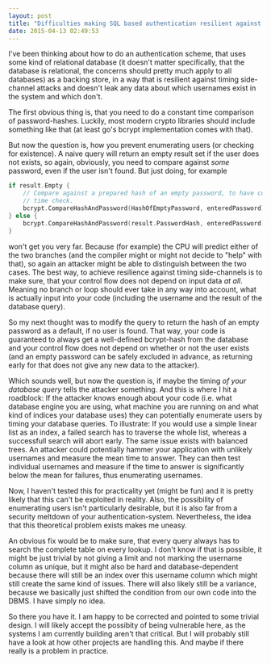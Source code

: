 ```yaml
---
layout: post
title: "Difficulties making SQL based authentication resilient against timing attacks"
date: 2015-04-13 02:49:53
---
```

I've been thinking about how to do an authentication scheme, that uses some
kind of relational database (it doesn't matter specifically, that the database
is relational, the concerns should pretty much apply to all databases) as a
backing store, in a way that is resilient against timing side-channel attacks
and doesn't leak any data about which usernames exist in the system and which
don't.

The first obvious thing is, that you need to do a constant time comparison of
password-hashes. Luckily, most modern crypto libraries should include something
like that (at least go's bcrypt implementation comes with that).

But now the question is, how you prevent enumerating users (or checking for
existence). A naive query will return an empty result set if the user does not
exists, so again, obviously, you need to compare against *some* password, even
if the user isn't found. But just doing, for example

```go
if result.Empty {
	// Compare against a prepared hash of an empty password, to have constant
	// time check.
	bcrypt.CompareHashAndPassword(HashOfEmptyPassword, enteredPassword)
} else {
	bcrypt.CompareHashAndPassword(result.PasswordHash, enteredPassword)
}
```

won't get you very far. Because (for example) the CPU will predict either of
the two branches (and the compiler might or might not decide to "help" with
that), so again an attacker might be able to distinguish between the two cases.
The best way, to achieve resilience against timing side-channels is to make
sure, that your control flow does not depend on input data *at all*. Meaning no
branch or loop should ever take in any way into account, what is actually input
into your code (including the username and the result of the database query).

So my next thought was to modify the query to return the hash of an empty
password as a default, if no user is found. That way, your code is guaranteed
to always get a well-defined bcrypt-hash from the database and your control
flow does not depend on whether or not the user exists (and an empty password
can be safely excluded in advance, as returning early for that does not give
any new data to the attacker).

Which sounds well, but now the question is, if maybe the timing *of your
database query* tells the attacker something. And this is where I hit a
roadblock: If the attacker knows enough about your code (i.e. what database
engine you are using, what machine you are running on and what kind of indices
your database uses) they can potentially enumerate users by timing your
database queries. To illustrate: If you would use a simple linear list as an
index, a failed search has to traverse the whole list, whereas a successfull
search will abort early. The same issue exists with balanced trees. An attacker
could potentially hammer your application with unlikely usernames and measure
the mean time to answer. They can then test individual usernames and measure if
the time to answer is significantly below the mean for failures, thus
enumerating usernames.

Now, I haven't tested this for practicality yet (might be fun) and it is pretty
likely that this can't be exploited in reality. Also, the possibility of
enumerating users isn't particularly desirable, but it is also far from a
security meltdown of your authentication-system. Nevertheless, the idea that
this theoretical problem exists makes me uneasy.

An obvious fix would be to make sure, that every query always has to search
the complete table on every lookup. I don't know if that is possible, it might
be just trivial by not giving a limit and not marking the username column as
unique, but it might also be hard and database-dependent because there will
still be an index over this username column which might still create the same
kind of issues. There will also likely still be a variance, because we
basically just shifted the condition from our own code into the DBMS. I have
simply no idea.

So there you have it. I am happy to be corrected and pointed to some trivial
design. I will likely accept the possibity of being vulnerable here, as the
systems I am currently building aren't that critical. But I will probably still
have a look at how other projects are handling this. And maybe if there really
is a problem in practice.
